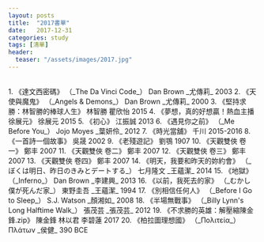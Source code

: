 ```yaml
---
layout: posts
title:  "2017書單"
date:   2017-12-31
categories: study
tags: [清單]
header: 
  teaser: "/assets/images/2017.jpg"
---
```

<br>
1. 《達文西密碼》 （_The Da Vinci Code_） Dan Brown _尤傳莉_ 2003
2. 《天使與魔鬼》 （_Angels & Demons_） Dan Brown _尤傳莉_ 2000
3. 《堅持求勝：林智勝的棒球人生》 林智勝 瞿欣怡 2015
4. 《夢想，真的好想贏！熱血主播徐展元》 徐展元 2015
5. 《初心》 江振誠 2013
6. 《遇見你之前》 （_Me Before You_） Jojo Moyes _葉妍伶_ 2012
7. 《時光當舖》 千川 2015-2016
8. 《一首詩一個故事》 吳晟 2002
9. 《老殘遊記》 劉鶚 1907
10. 《天觀雙俠 卷一》 鄭丰 2007
11. 《天觀雙俠 卷二》 鄭丰 2007
12. 《天觀雙俠 卷三》 鄭丰 2007
13. 《天觀雙俠 卷四》 鄭丰 2007
14. 《明天，我要和昨天的妳約會》 （_ぼくは明日、昨日のきみとデートする_） 七月隆文 _王蘊潔_ 2014
15. 《地獄》 （_Inferno_） Dan Brown _李建興_ 2013
16. 《以前，我死去的家》 （_むかし僕が死んだ家_） 東野圭吾 _王蘊潔_ 1994
17. 《別相信任何人》 （_Before I Go to Sleep_） S.J. Watson _顏湘如_ 2008
18. 《半場無戰事》 （_Billy Lynn's Long Halftime Walk_） 張茂芸 _張茂芸_ 2012
19. 《不求勝的英雄：解壓縮陳金鋒.zip》 陳金鋒 林以君 李碧蓮 2017
20. 《柏拉圖理想國》 （_Πολιτεία_） Πλάτων _侯健_ 390 BCE
